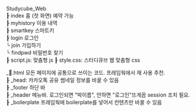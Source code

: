 Studycube_Web  
┠ index 홈 (첫 화면) 예약 가능  
┠ myhistory 이용 내역  
┠ smartkey 스마트키  
┠ login 로그인    
   └ join 가입하기  
   └ findpwd 비밀번호 찾기  
┠ script.js: 맞춤형 js
┠ style.css: 스터디큐브 웹 맞춤형 css

_🎃.html 모든 페이지에 공통으로 쓰이는 코드. 프레임웍에서 재 사용 추천.  
┠ _head: 카카오톡 공유 썸네일 정보를 바꿀 수 있음  
┠ _footer 하단 바  
┠ _header 메뉴바. 로그인되면 "박이름", 안하면 "로그인"뜨게끔 session 조치 필요.  
┠ _boilerplate 프레임웍에 boilerplate를 넣어서 컨텐츠만 바꿀 수 있음  
